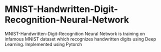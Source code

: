 # MNIST-Handwritten-Digit-Recognition-Neural-Network
MNIST-Handwritten-Digit-Recognition Neural Network is training on infamous MNIST dataset which recognizes handwritten digits using Deep Learning. Implemented using Pytorch
